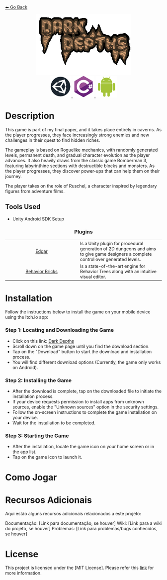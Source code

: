[⬅ Go Back](https://github.com/JpMunhozOliveira)

<p align="center">
  <a href="#">
    <img src="https://github.com/JpMunhozOliveira/JpMunhozOliveira/blob/main/resources/images/UnityProjects/DarkDepthsLogo.png" alt="FlappyBird Logo" width="306">
  </a>
  <br>
  <a href="#">
    <img src="https://github.com/JpMunhozOliveira/JpMunhozOliveira/blob/main/resources/icons/tools/unity/unity.svg" alt="Unity" width="70" height="70">
  </a>
  <a href="#">
    <img src="https://github.com/JpMunhozOliveira/JpMunhozOliveira/blob/main/resources/icons/programming/csharp/csharp-original.svg" alt="Csharp" width="70" height="70">
  </a>
  <a href="#">
    <img src="https://github.com/JpMunhozOliveira/JpMunhozOliveira/blob/main/resources/icons/tools/android/android-plain.svg" alt="Android" width="70" height="70">
  </a>
 
</p>

# Description

This game is part of my final paper, and it takes place entirely in caverns. As the player progresses, they face increasingly strong enemies and new challenges in their quest to find hidden riches.

The gameplay is based on Roguelike mechanics, with randomly generated levels, permanent death, and gradual character evolution as the player advances. It also heavily draws from the classic game Bomberman 3, featuring labyrinthine sections with destructible blocks and monsters. As the player progresses, they discover power-ups that can help them on their journey.

The player takes on the role of Ruschel, a character inspired by legendary figures from adventure films.

## Tools Used
- Unity Android SDK Setup

<h3 align="center">Plugins</h3>

<table>
  <tr>
    <td align="center" width="220" height="50"> <a href="https://ondrejnepozitek.github.io/Edgar-Unity/docs/introduction/">Edgar</a></td>
    <td>Is a Unity plugin for procedural generation of 2D dungeons and aims to give game designers a complete control over generated levels.</td>
  </tr>
  <tr>
    <td align="center" height="50"><a href="https://assetstore.unity.com/packages/tools/visual-scripting/behavior-bricks-74816">Behavior Bricks</a></td>
    <td>Is a state-of-the-art engine for Behavior Trees along with an intuitive visual editor.</td>
  </tr>
</table>

# Installation

Follow the instructions below to install the game on your mobile device using the Itch.io app:

### Step 1: Locating and Downloading the Game
- Click on this link:  [Dark Depths](https://jaoophez.itch.io/dark-depths)
- Scroll down on the game page until you find the download section.
- Tap on the "Download" button to start the download and installation process.
- You will find different download options (Currently, the game only works on Android).
  
### Step 2: Installing the Game
- After the download is complete, tap on the downloaded file to initiate the installation process.
- If your device requests permission to install apps from unknown sources, enable the "Unknown sources" option in the security settings.
- Follow the on-screen instructions to complete the game installation on your device.
- Wait for the installation to be completed.

### Step 3: Starting the Game
- After the installation, locate the game icon on your home screen or in the app list.
- Tap on the game icon to launch it.

# Como Jogar

# Recursos Adicionais
Aqui estão alguns recursos adicionais relacionados a este projeto:

Documentação: [Link para documentação, se houver]
Wiki: [Link para a wiki do projeto, se houver]
Problemas: [Link para problemas/bugs conhecidos, se houver]

# License
This project is licensed under the [MIT License]. Please refer this [link](https://opensource.org/license/mit/) for more information.

